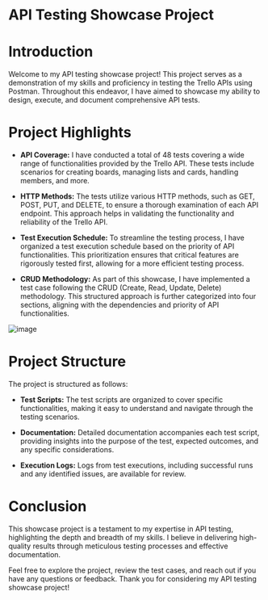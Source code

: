 # API Testing Showcase Project

# Introduction
Welcome to my API testing showcase project! This project serves as a demonstration of my skills and proficiency in testing the Trello APIs using Postman. Throughout this endeavor, I have aimed to showcase my ability to design, execute, and document comprehensive API tests.

# Project Highlights
- **API Coverage:** I have conducted a total of 48 tests covering a wide range of functionalities provided by the Trello API. These tests include scenarios for creating boards, managing lists and cards, handling members, and more.

- **HTTP Methods:** The tests utilize various HTTP methods, such as GET, POST, PUT, and DELETE, to ensure a thorough examination of each API endpoint. This approach helps in validating the functionality and reliability of the Trello API.

- **Test Execution Schedule:** To streamline the testing process, I have organized a test execution schedule based on the priority of API functionalities. This prioritization ensures that critical features are rigorously tested first, allowing for a more efficient testing process.

- **CRUD Methodology:** As part of this showcase, I have implemented a test case following the CRUD (Create, Read, Update, Delete) methodology. This structured approach is further categorized into four sections, aligning with the dependencies and priority of API functionalities.

![image](https://github.com/RobertBeraru/Trello-API-Postman-/assets/147431038/b8019dfb-62c3-4e7e-8ab3-fb5336eb39c5)

# Project Structure
The project is structured as follows:

- **Test Scripts:** The test scripts are organized to cover specific functionalities, making it easy to understand and navigate through the testing scenarios.

- **Documentation:** Detailed documentation accompanies each test script, providing insights into the purpose of the test, expected outcomes, and any specific considerations.

- **Execution Logs:** Logs from test executions, including successful runs and any identified issues, are available for review.

# Conclusion
This showcase project is a testament to my expertise in API testing, highlighting the depth and breadth of my skills. I believe in delivering high-quality results through meticulous testing processes and effective documentation.

Feel free to explore the project, review the test cases, and reach out if you have any questions or feedback. Thank you for considering my API testing showcase project!

